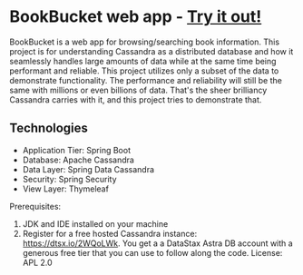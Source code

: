 # BookBucket web app - [Try it out!](http://bookbucket-webapp.ap-south-1.elasticbeanstalk.com/)
BookBucket is a web app for browsing/searching book information. This project is for understanding Cassandra as a distributed database and how it seamlessly handles large amounts of data while at the same time being performant and reliable. This project utilizes only a subset of the data to demonstrate functionality. The performance and reliability will still be the same with millions or even billions of data. That's the sheer brilliancy Cassandra carries with it, and this project tries to demonstrate that.

## Technologies
- Application Tier: Spring Boot
- Database: Apache Cassandra
- Data Layer: Spring Data Cassandra
- Security: Spring Security
- View Layer: Thymeleaf

Prerequisites:
1. JDK and IDE installed on your machine
2. Register for a free hosted Cassandra instance: https://dtsx.io/2WQoLWk. You get a a DataStax Astra DB account with a generous free tier that you can use to follow along the code.
License: APL 2.0